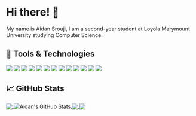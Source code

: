 # Hi there! 👋

My name is Aidan Srouji, I am a second-year student at Loyola Marymount University studying Computer Science.

## 🔧 Tools & Technologies

![](https://img.shields.io/badge/OS-Windows_10-informational?style=flat&logo=windows&logoColor=white&color=c63f79&link=https://en.wikipedia.org/wiki/Windows_10)
![](https://img.shields.io/badge/Editor-Visual_Studio_Code-informational?style=flat&logo=visualstudio&logoColor=white&color=c63f79)
![](https://img.shields.io/badge/Code-JavaScript-informational?style=flat&logo=javascript&logoColor=white&color=c63f79)
![](https://img.shields.io/badge/Code-Python_3-informational?style=flat&logo=python&logoColor=white&color=c63f79)
![](https://img.shields.io/badge/Code-Java-informational?style=flat&logo=java&logoColor=white&color=c63f79)
![](https://img.shields.io/badge/Library-Pytorch-informational?style=flat&logo=pytorch&logoColor=white&color=c63f79)
![](https://img.shields.io/badge/Library-discord.js-informational?style=flat&logo=discord&logoColor=white&color=c63f79)
![](https://img.shields.io/badge/Library-React.js-informational?style=flat&logo=react&logoColor=white&color=c63f79)
![](https://img.shields.io/badge/Library-p5.js-informational?style=flat&logo=p5dotjs&logoColor=white&color=c63f79)
![](https://img.shields.io/badge/Distro-Anaconda-informational?style=flat&logo=anaconda&logoColor=white&color=c63f79)
![](https://img.shields.io/badge/Tool-GitHub-informational?style=flat&logo=github&logoColor=white&color=c63f79)
![](https://img.shields.io/badge/Tool-Jupyter-informational?style=flat&logo=jupyter&logoColor=white&color=c63f79)
![](https://img.shields.io/badge/Tool-Colab-informational?style=flat&logo=googlecolab&logoColor=white&color=c63f79)

## 📈 GitHub Stats

<a href="https://github.com/asrouji?tab=repositories">
  <img align="center" src="https://github-readme-stats.vercel.app/api/top-langs/?username=asrouji&theme=radical&langs_count=3&hide=typescript" />
</a>
<a href="https://github.com/asrouji/asrouji">
  <img align="center" src="https://github-readme-stats.vercel.app/api?username=asrouji&show_icons=true&line_height=27&count_private=true&theme=radical" alt="Aidan's GitHub Stats" />
</a>

<a href="https://github.com/asrouji/LMU">
  <img align="center" src="https://github-readme-stats.vercel.app/api/pin/?username=asrouji&repo=LMU&theme=radical" />
</a>


<a href="https://github.com/asrouji/zombies-among-us">
  <img align="center" src="https://github-readme-stats.vercel.app/api/pin/?username=asrouji&repo=zombies-among-us&theme=radical" />
</a>

